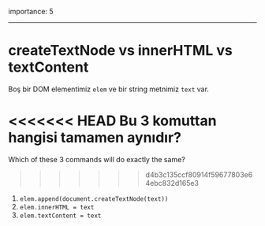 importance: 5

---

# createTextNode vs innerHTML vs textContent

Boş bir DOM elementimiz `elem` ve bir string metnimiz `text` var.

<<<<<<< HEAD
Bu 3 komuttan hangisi tamamen aynıdır?
=======
Which of these 3 commands will do exactly the same?
>>>>>>> d4b3c135ccf80914f59677803e64ebc832d165e3

1. `elem.append(document.createTextNode(text))`
2. `elem.innerHTML = text`
3. `elem.textContent = text`
